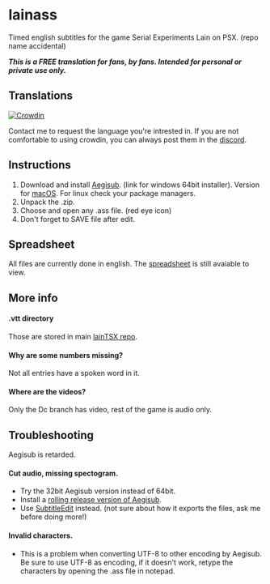 # lainass
Timed english subtitles for the game Serial Experiments Lain on PSX.
(repo name accidental)

***This is a FREE translation for fans, by fans. Intended for personal or private use only.***
## Translations
[![Crowdin](https://badges.crowdin.net/lain-psx/localized.svg)](https://crowdin.com/project/lain-psx)

Contact me to request the language you're intrested in. 
If you are not comfortable to using crowdin, you can always post them in the [discord](https://discord.gg/gJ3z6SRfPS).

## Instructions
1. Download and install [Aegisub](http://plorkyeran.com/aegisub/downloads/aegisub-r8942-64.exe). (link for windows 64bit installer). Version for [macOS](http://plorkyeran.com/aegisub/downloads/Aegisub-r8942.dmg). For linux check your package managers.
2. Unpack the .zip.
3. Choose and open any .ass file. (red eye icon)
4. Don't forget to SAVE file after edit.

## Spreadsheet
All files are currently done in english. The [spreadsheet](https://docs.google.com/spreadsheets/d/1VVe7hY-OlCGjOQb25DTuUbZo9QGbod6fFKrCyFWOdLE) is still avaiable to view.

## More info
#### .vtt directory
Those are stored in main [lainTSX repo](https://github.com/ad044/lainTSX/tree/master/src/static/media/webvtt).
#### Why are some numbers missing?
Not all entries have a spoken word in it.
#### Where are the videos?
Only the Dc branch has video, rest of the game is audio only.

## Troubleshooting
Aegisub is retarded.
#### Cut audio, missing spectogram.
- Try the 32bit Aegisub version instead of 64bit.
- Install a [rolling release version of Aegisub](http://plorkyeran.com/aegisub/).
- Use [SubtitleEdit](https://github.com/SubtitleEdit/subtitleedit/releases) instead. (not sure about how it exports the files, ask me before doing more!)
#### Invalid characters.
- This is a problem when converting UTF-8 to other encoding by Aegisub. Be sure to use UTF-8 as encoding, if it doesn't work, retype the characters by opening the .ass file in notepad.
